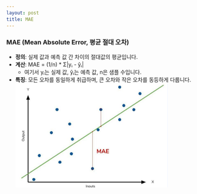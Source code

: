 ```yaml
---
layout: post
title: MAE
---
```


###  MAE (Mean Absolute Error, 평균 절대 오차)

- **정의**: 실제 값과 예측 값 간 차이의 절대값의 평균입니다.
- **계산**: MAE = (1/n) * Σ|yᵢ - ŷᵢ|
    - 여기서 yᵢ는 실제 값, ŷᵢ는 예측 값, n은 샘플 수입니다.
- **특징**: 모든 오차를 동일하게 취급하며, 큰 오차와 작은 오차를 동등하게 다룹니다.
	![image](https://github.com/code7ssage/code7ssage.github.io/blob/master/assets/attached%20file/Pasted%20image%2020240104141511.png?raw=true)

